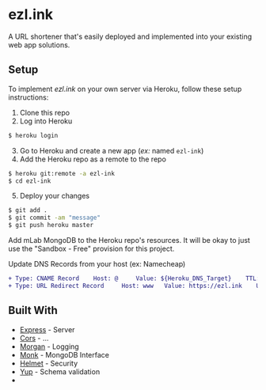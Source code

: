 # ezl.ink

A URL shortener that's easily deployed and implemented into your existing web app solutions.

## Setup

To implement _ezl.ink_ on your own server via Heroku, follow these setup instructions:

1. Clone this repo
2. Log into Heroku

```sh
$ heroku login
```

3. Go to Heroku and create a new app (_ex:_ named `ezl-ink`)
4. Add the Heroku repo as a remote to the repo

```sh
$ heroku git:remote -a ezl-ink
$ cd ezl-ink
```

5. Deploy your changes

```sh
$ git add .
$ git commit -am "message"
$ git push heroku master
```

Add mLab MongoDB to the Heroku repo's resources. It will be okay to just use the "Sandbox - Free" provision for this project.

Update DNS Records from your host (ex: Namecheap)

```diff
+ Type: CNAME Record    Host: @     Value: ${Heroku_DNS_Target}    TTL: 1 min
+ Type: URL Redirect Record     Host: www   Value: https://ezl.ink    Unmasked
```

## Built With

- [Express](URL) - Server
- [Cors](URL) - ...
- [Morgan](URL) - Logging
- [Monk](URL) - MongoDB Interface
- [Helmet](URL) - Security
- [Yup](URL) - Schema validation
-
